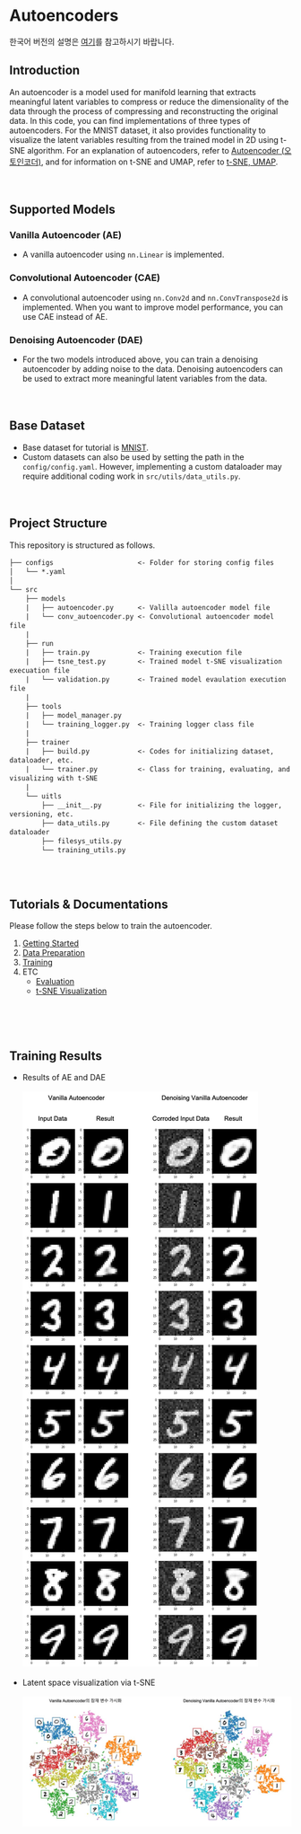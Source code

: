# Autoencoders
한국어 버전의 설명은 [여기](./docs/README_ko.md)를 참고하시기 바랍니다.

## Introduction
An autoencoder is a model used for manifold learning that extracts meaningful latent variables to compress or reduce the dimensionality of the data through the process of compressing and reconstructing the original data. 
In this code, you can find implementations of three types of autoencoders.
For the MNIST dataset, it also provides functionality to visualize the latent variables resulting from the trained model in 2D using t-SNE algorithm.
For an explanation of autoencoders, refer to [Autoencoder (오토인코더)](https://ljm565.github.io/contents/ManifoldLearning1.html), and for information on t-SNE and UMAP, refer to [t-SNE, UMAP](https://ljm565.github.io/contents/ManifoldLearning2.html).
<br><br><br>

## Supported Models
### Vanilla Autoencoder (AE)
* A vanilla autoencoder using `nn.Linear` is implemented.

### Convolutional Autoencoder (CAE)
* A convolutional autoencoder using `nn.Conv2d` and `nn.ConvTranspose2d` is implemented.
When you want to improve model performance, you can use CAE instead of AE.

### Denoising Autoencoder (DAE)
* For the two models introduced above, you can train a denoising autoencoder by adding noise to the data.
Denoising autoencoders can be used to extract more meaningful latent variables from the data.
<br><br><br>

## Base Dataset
* Base dataset for tutorial is [MNIST](http://yann.lecun.com/exdb/mnist/).
* Custom datasets can also be used by setting the path in the `config/config.yaml`.
However, implementing a custom dataloader may require additional coding work in `src/utils/data_utils.py`.
<br><br><br>

## Project Structure
This repository is structured as follows.
```
├── configs                     <- Folder for storing config files
│   └── *.yaml
│
└── src      
    ├── models
    |   ├── autoencoder.py      <- Valilla autoencoder model file
    |   └── conv_autoencoder.py <- Convolutional autoencoder model file
    |
    ├── run                   
    |   ├── train.py            <- Training execution file
    |   ├── tsne_test.py        <- Trained model t-SNE visualization execuation file
    |   └── validation.py       <- Trained model evaulation execution file
    | 
    ├── tools                   
    |   ├── model_manager.py          
    |   └── training_logger.py  <- Training logger class file
    |
    ├── trainer                 
    |   ├── build.py            <- Codes for initializing dataset, dataloader, etc.
    |   └── trainer.py          <- Class for training, evaluating, and visualizing with t-SNE
    |
    └── uitls                   
        ├── __init__.py         <- File for initializing the logger, versioning, etc.
        ├── data_utils.py       <- File defining the custom dataset dataloader
        ├── filesys_utils.py       
        └── training_utils.py     
```
<br><br>

## Tutorials & Documentations
Please follow the steps below to train the autoencoder.

1. [Getting Started](./docs/1_getting_started.md)
2. [Data Preparation](./docs/2_data_preparation.md)
3. [Training](./docs/3_trainig.md)
4. ETC
   * [Evaluation](./docs/4_model_evaluation.md)
   * [t-SNE Visualization](./docs/5_tsne_visualization.md)

<br><br><br>


## Training Results
* Results of AE and DAE<br><br>
![AE results](docs/figs/img1.jpg)<br><br>
* Latent space visualization via t-SNE<br><br>
![AE results](docs/figs/img2.jpg)
<br><br><br>




